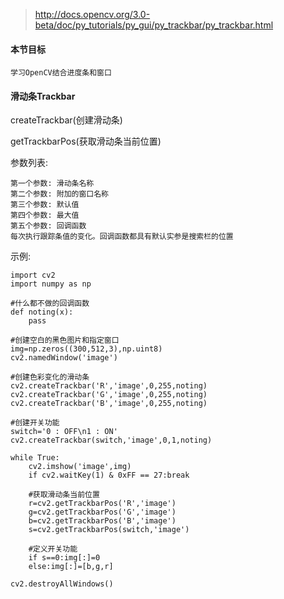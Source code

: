 >http://docs.opencv.org/3.0-beta/doc/py_tutorials/py_gui/py_trackbar/py_trackbar.html

#### 本节目标
```
学习OpenCV结合进度条和窗口
```

#### 滑动条Trackbar

createTrackbar(创建滑动条)

getTrackbarPos(获取滑动条当前位置)

参数列表:
```
第一个参数: 滑动条名称
第二个参数: 附加的窗口名称
第三个参数: 默认值
第四个参数: 最大值
第五个参数: 回调函数
每次执行跟踪条值的变化。回调函数都具有默认实参是搜索栏的位置
```

示例:
```
import cv2
import numpy as np

#什么都不做的回调函数
def noting(x):
    pass

#创建空白的黑色图片和指定窗口
img=np.zeros((300,512,3),np.uint8)
cv2.namedWindow('image')

#创建色彩变化的滑动条
cv2.createTrackbar('R','image',0,255,noting)
cv2.createTrackbar('G','image',0,255,noting)
cv2.createTrackbar('B','image',0,255,noting)

#创建开关功能
switch='0 : OFF\n1 : ON'
cv2.createTrackbar(switch,'image',0,1,noting)

while True:
    cv2.imshow('image',img)
    if cv2.waitKey(1) & 0xFF == 27:break

    #获取滑动条当前位置
    r=cv2.getTrackbarPos('R','image')
    g=cv2.getTrackbarPos('G','image')
    b=cv2.getTrackbarPos('B','image')
    s=cv2.getTrackbarPos(switch,'image')

    #定义开关功能
    if s==0:img[:]=0
    else:img[:]=[b,g,r]

cv2.destroyAllWindows()
```









